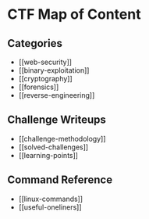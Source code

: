 # CTF Map of Content

## Categories
- [[web-security]]
- [[binary-exploitation]]
- [[cryptography]]
- [[forensics]]
- [[reverse-engineering]]

## Challenge Writeups
- [[challenge-methodology]]
- [[solved-challenges]]
- [[learning-points]]

## Command Reference
- [[linux-commands]]
- [[useful-oneliners]]